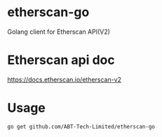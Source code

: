 # etherscan-go

Golang client for Etherscan API(V2)

# Etherscan api doc

https://docs.etherscan.io/etherscan-v2

# Usage

```bash
go get github.com/ABT-Tech-Limited/etherscan-go
```